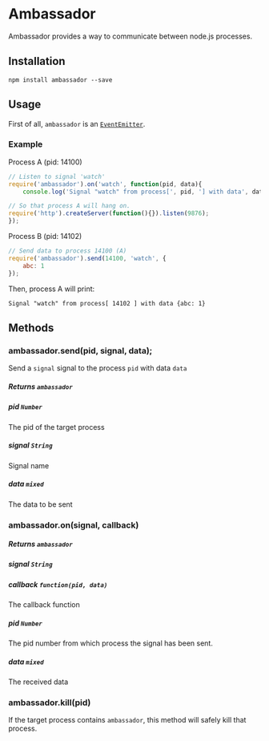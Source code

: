# Ambassador

Ambassador provides a way to communicate between node.js processes.

## Installation

	npm install ambassador --save
	
## Usage

First of all, `ambassador` is an [`EventEmitter`](http://nodejs.org/api/events.html#events_class_events_eventemitter).

### Example

Process A (pid: 14100)

```js
// Listen to signal 'watch'
require('ambassador').on('watch', function(pid, data){
	console.log('Signal "watch" from process[', pid, '] with data', data);

// So that process A will hang on.
require('http').createServer(function(){}).listen(9876);
});
```

Process B (pid: 14102)

```js
// Send data to process 14100 (A)
require('ambassador').send(14100, 'watch', {
	abc: 1
});
```

Then, process A will print:

	Signal "watch" from process[ 14102 ] with data {abc: 1}
	

## Methods

### ambassador.send(pid, signal, data);

Send a `signal` signal to the process `pid` with data `data`

##### Returns `ambassador`

##### pid `Number`

The pid of the target process

##### signal `String`

Signal name

##### data `mixed`

The data to be sent


### ambassador.on(signal, callback)

##### Returns `ambassador`

##### signal `String`

##### callback `function(pid, data)`

The callback function

##### pid `Number`

The pid number from which process the signal has been sent.

##### data `mixed`

The received data


### ambassador.kill(pid)

If the target process contains `ambassador`, this method will safely kill that process.
 